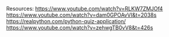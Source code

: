 



Resources:
https://www.youtube.com/watch?v=RLKW7ZMJOf4
https://www.youtube.com/watch?v=dam0GPOAvVI&t=2038s
https://realpython.com/python-quiz-application/
https://www.youtube.com/watch?v=zehwgTB0vV8&t=426s